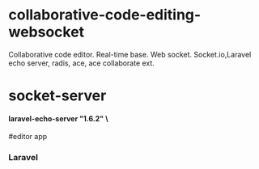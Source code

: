 # collaborative-code-editing-websocket
Collaborative code editor. Real-time base. Web socket. Socket.io,Laravel echo server, radis, ace, ace collaborate ext.

# socket-server

#### laravel-echo-server "1.6.2" \


#editor app 
### Laravel 
### 
